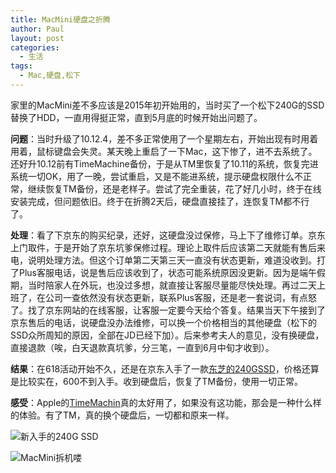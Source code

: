 ```yaml
---
title: MacMini硬盘之折腾
author: Paul
layout: post
categories:
  - 生活
tags:
  - Mac,硬盘,松下
---
```


家里的MacMini差不多应该是2015年初开始用的，当时买了一个松下240G的SSD替换了HDD，一直用得挺正常，直到5月底的时候开始出问题了。

**问题**：当时升级了10.12.4，差不多正常使用了一个星期左右，开始出现有时用着用着，鼠标键盘会失灵。某天晚上重启了一下Mac，这下惨了，进不去系统了。还好升10.12前有TimeMachine备份，于是从TM里恢复了10.11的系统，恢复完进系统一切OK，用了一晚，尝试重启，又是不能进系统，提示硬盘权限什么不正常，继续恢复TM备份，还是老样子。尝试了完全重装，花了好几小时，终于在线安装完成，但问题依旧。终于在折腾2天后，硬盘直接挂了，连恢复TM都不行了。

**处理**：看了下京东的购买纪录，还好，这硬盘没过保修，马上下了维修订单。京东上门取件，于是开始了京东坑爹保修过程。理论上取件后应该第二天就能有售后来电，说明处理方法。但这个订单第二天第三天一直没有状态更新，难道没收到。打了Plus客服电话，说是售后应该收到了，状态可能系统原因没更新。因为是端午假期，当时陪家人在外玩，也没过多想，就直接让客服尽量能尽快处理。再过二天上班了，在公司一查依然没有状态更新，联系Plus客服，还是老一套说词，有点怒了。找了京东网站的在线客服，让客服一定要今天给个答复。结果当天下午接到了京东售后的电话，说硬盘没办法维修，可以换一个价格相当的其他硬盘（松下的SSD众所周知的原因，全部在JD已经下加）。后来参考夫人的意见，没有换硬盘，直接退款（唉，白天退款真坑爹，分三笔，一直到6月中旬才收到）。

**结果**：在618活动开始不久，还是在京东入手了一款[东芝的240GSSD](https://item.jd.com/1592448.html)，价格还算是比较实在，600不到入手。收到硬盘后，恢复了TM备份，使用一切正常。

**感受**：Apple的[TimeMachin](https://support.apple.com/zh-cn/HT201250)真的太好用了，如果没有这功能，那会是一种什么样的体验。有了TM，真的换个硬盘后，一切都和原来一样。

![新入手的240G SSD](http://img7.chztv.com/2017-0406/macmini01.jpg!400px)

![MacMini拆机喽](http://img7.chztv.com/2017-0406/macmini02.jpg!400px)